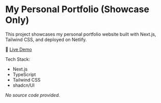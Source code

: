 # My Personal Portfolio (Showcase Only)  

This project showcases my personal portfolio website built with Next.js, Tailwind CSS, and deployed on Netlify.  

🔗 [Live Demo](https://mylivelinkwhenavailable.com)  

Tech Stack:  
- Next.js  
- TypeScript  
- Tailwind CSS  
- shadcn/UI  

_No source code provided._  
